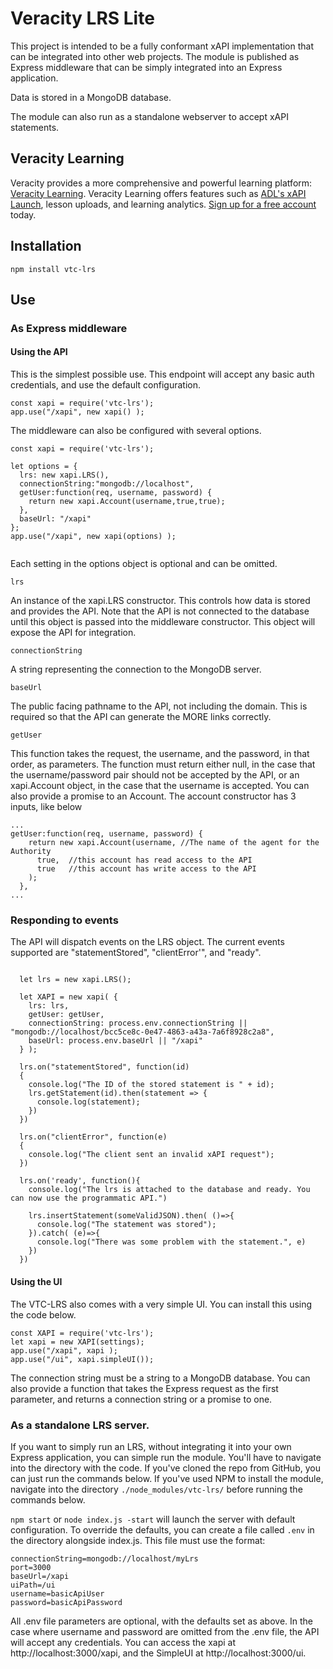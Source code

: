 # Veracity LRS Lite

This project is intended to be a fully conformant xAPI implementation that can be integrated into other web projects. The module is published as Express middleware that can be simply integrated into an Express application. 

Data is stored in a MongoDB database.

The module can also run as a standalone webserver to accept xAPI statements. 

## Veracity Learning
Veracity provides a more comprehensive and powerful learning platform: [Veracity Learning](https://lrs.io). Veracity Learning 
offers features such as [ADL's xAPI Launch](https://github.com/adlnet/xapi-launch), lesson uploads, and learning analytics. [Sign up for a free account](https://lrs.io/ui/users/create/) today.

## Installation

`npm install vtc-lrs`

## Use

### As Express middleware

#### Using the API 
This is the simplest possible use. This endpoint will accept any basic auth credentials, and use the default configuration.
```
const xapi = require('vtc-lrs');
app.use("/xapi", new xapi() );

```

The middleware can also be configured with several options.
```
const xapi = require('vtc-lrs');

let options = {
  lrs: new xapi.LRS(),  
  connectionString:"mongodb://localhost",
  getUser:function(req, username, password) {
    return new xapi.Account(username,true,true);
  },
  baseUrl: "/xapi"
};
app.use("/xapi", new xapi(options) );


```

Each setting in the options object is optional and can be omitted. 

`lrs` 

An instance of the xapi.LRS constructor. This controls how data is stored and provides the API. Note that the API is not connected to the database until this object is passed into the middleware constructor. This object will expose the API for integration.


`connectionString`

A string representing the connection to the MongoDB server. 

`baseUrl`

The public facing pathname to the API, not including the domain. This is required so that the API can generate the MORE links correctly.  

`getUser`

This function takes the request, the username, and the password, in that order, as parameters. The function must return either null, in the case that the username/password pair should not be accepted by the API, or an xapi.Account object, in the case that the username is accepted. You can also provide a promise to an Account. The account constructor has 3 inputs, like below

```
...
getUser:function(req, username, password) {
    return new xapi.Account(username, //The name of the agent for the Authority
      true,  //this account has read access to the API
      true   //this account has write access to the API
    ); 
  },
...
```

### Responding to events

The API will dispatch events on the LRS object. The current events supported are "statementStored", "clientError'", and "ready".  
```
  
  let lrs = new xapi.LRS(); 
  
  let XAPI = new xapi( {
    lrs: lrs,
    getUser: getUser,
    connectionString: process.env.connectionString || "mongodb://localhost/bcc5ce8c-0e47-4863-a43a-7a6f8928c2a8",
    baseUrl: process.env.baseUrl || "/xapi"
  } );

  lrs.on("statementStored", function(id)
  {
    console.log("The ID of the stored statement is " + id);
    lrs.getStatement(id).then(statement => {
      console.log(statement);
    })
  })

  lrs.on("clientError", function(e)
  {
    console.log("The client sent an invalid xAPI request");
  })

  lrs.on('ready', function(){
    console.log("The lrs is attached to the database and ready. You can now use the programmatic API.")

    lrs.insertStatement(someValidJSON).then( ()=>{
      console.log("The statement was stored");
    }).catch( (e)=>{
      console.log("There was some problem with the statement.", e)
    })
  })

```

#### Using the UI

The VTC-LRS also comes with a very simple UI. You can install this using the code below.

```
const XAPI = require('vtc-lrs');
let xapi = new XAPI(settings);
app.use("/xapi", xapi );
app.use("/ui", xapi.simpleUI());
```

The connection string must be a string to a MongoDB database. You can also provide a function that takes the Express request as the first parameter, and returns a connection string or a promise to one. 

### As a standalone LRS server.

If you want to simply run an LRS, without integrating it into your own Express application, you can simple run the module. You'll have to navigate into the directory with the code. If you've cloned the repo from GitHub, you can just run the commands below. If you've used NPM to install the module, navigate into the directory `./node_modules/vtc-lrs/` before running the commands below.

`npm start` or `node index.js -start` will launch the server with default configuration. To override the defaults, you can create a file called `.env` in the directory alongside index.js. This file must use the format:

```
connectionString=mongodb://localhost/myLrs
port=3000
baseUrl=/xapi
uiPath=/ui
username=basicApiUser
password=basicApiPassword
```

All .env file parameters are optional, with the defaults set as above. In the case where username and password are omitted from the .env file, the API will accept any credentials. You can access the xapi at http://localhost:3000/xapi, and the SimpleUI at http://localhost:3000/ui.

